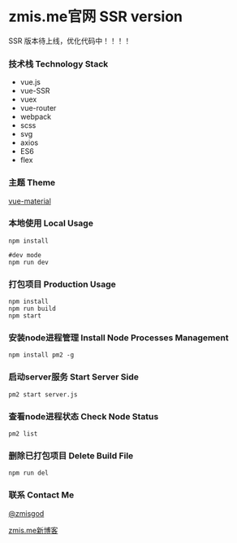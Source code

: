 # zmis.me官网 SSR version

SSR 版本待上线，优化代码中！！！！

### 技术栈 Technology Stack

- vue.js
- vue-SSR
- vuex
- vue-router
- webpack
- scss
- svg
- axios
- ES6
- flex

### 主题 Theme
[vue-material](https://github.com/vuematerial/vue-material)

### 本地使用 Local Usage
```
npm install

#dev mode
npm run dev
```
### 打包项目 Production Usage
```
npm install
npm run build
npm start
```

### 安装node进程管理 Install Node Processes Management 
```
npm install pm2 -g 
```
### 启动server服务 Start Server Side
```
pm2 start server.js
```
### 查看node进程状态 Check Node Status
```
pm2 list
```
### 删除已打包项目 Delete Build File
```
npm run del
```


### 联系 Contact Me

<a href="https://weibo.com/zmisgod">@zmisgod</a>

<a href="https://zmis.me">zmis.me新博客</a>